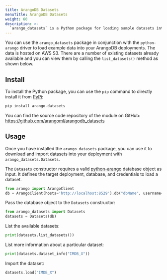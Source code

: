 ```yaml
---
title: ArangoDB Datasets
menuTitle: ArangoDB Datasets
weight: 60
description: >-
  `arango_datasets` is a Python package for loading sample datasets into ArangoDB
---
```

You can use the `arango_datasets` package in conjunction with the `python-arango`
driver to load example data into your ArangoDB deployments. The data is hosted
on AWS S3. There are a number of existing datasets already available and you can
view them by calling the `list_datasets()` method as shown below.

## Install

To install the Python package, you can use the `pip` command to directly install
it from [PyPi](https://pypi.org/project/arango-datasets/):

```sh
pip install arango-datasets
```

You can find the source code repository of the module on GitHub:
<https://github.com/arangoml/arangodb_datasets>

## Usage

Once you have installed the `arango_datasets` package, you can use it to
download and import datasets into your deployment with `arango_datasets.Datasets`.

The `Datasets` constructor requires a valid [python-arango](../../develop/drivers/python.md)
database object as input. It defines the target deployment, database, and
credentials to load a dataset.

```python
from arango import ArangoClient
db = ArangoClient(hosts='http://localhost:8529').db("dbName", username="root", password="")
```

Pass the database object to the `Datasets` constructor:

```python
from arango_datasets import Datasets
datasets = Datasets(db)
```

List the available datasets:

```python
print(datasets.list_datasets())
```

List more information about a particular dataset:

```python
print(datasets.dataset_info("IMDB_X"))
```

Import the dataset:

```python
datasets.load("IMDB_X")
```
